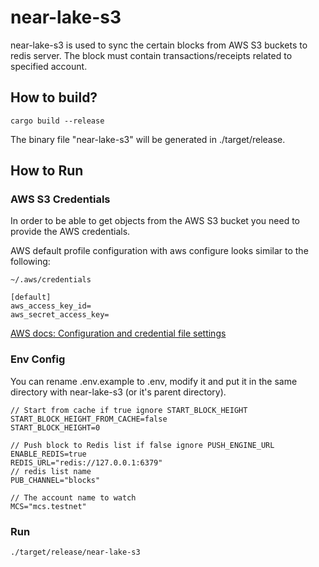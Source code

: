 # near-lake-s3
near-lake-s3 is used to sync the certain blocks from AWS S3 buckets to redis server. The block must contain transactions/receipts related to specified account.

## How to build?

```shell
cargo build --release
```

The binary file "near-lake-s3" will be generated in ./target/release.

## How to Run

### AWS S3 Credentials

In order to be able to get objects from the AWS S3 bucket you need to provide the AWS credentials.

AWS default profile configuration with aws configure looks similar to the following:

`~/.aws/credentials`
```
[default]
aws_access_key_id=
aws_secret_access_key=
```

[AWS docs: Configuration and credential file settings](https://docs.aws.amazon.com/cli/latest/userguide/cli-configure-files.html)

### Env Config

You can rename .env.example to .env, modify it and put it in the same directory with near-lake-s3 (or it's parent directory).

```
// Start from cache if true ignore START_BLOCK_HEIGHT
START_BLOCK_HEIGHT_FROM_CACHE=false
START_BLOCK_HEIGHT=0

// Push block to Redis list if false ignore PUSH_ENGINE_URL
ENABLE_REDIS=true
REDIS_URL="redis://127.0.0.1:6379"
// redis list name
PUB_CHANNEL="blocks"

// The account name to watch
MCS="mcs.testnet"
```


### Run
```shell
./target/release/near-lake-s3
```